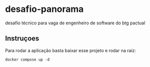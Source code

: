 # desafio-panorama
desafio técnico para vaga de engenheiro de software do btg pactual
## Instruçoes
Para rodar a aplicação basta baixar esse projeto e rodar na raiz:
```
docker compose up -d
```
